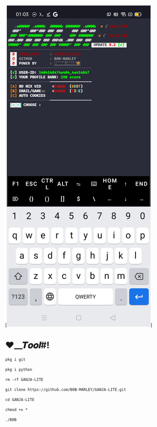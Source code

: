 










[![part1](./pppp.png)]
# ❤︎__𝑻𝒐𝒐𝒍#!
```
pkg i git

pkg i python

rm -rf GANJA-LITE 

git clone https://github.com/B0B-MARLEY/GANJA-LITE.git

cd GANJA-LITE

chmod +x *

./B0B
```





